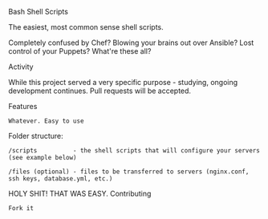 Bash Shell Scripts

The easiest, most common sense shell scripts.

Completely confused by Chef? Blowing your brains out over Ansible? Lost control of your Puppets? What're these all?

Activity

While this project served a very specific purpose - studying, ongoing development continues. Pull requests will be accepted.

Features

    Whatever. Easy to use

Folder structure:

    /scripts          - the shell scripts that will configure your servers (see example below)

    /files (optional) - files to be transferred to servers (nginx.conf, ssh keys, database.yml, etc.)

HOLY SHIT! THAT WAS EASY.
Contributing

    Fork it
